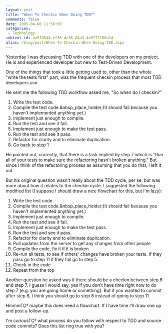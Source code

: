 ```yaml
---
layout: post
title: "When To Checkin When Doing TDD?"
comments: false
date: 2005-04-08 11:50:00
categories:
 - Technology
subtext-id: aa51b544-ef38-4c36-84a3-4e5272188a24
alias: /blog/post/When-To-Checkin-When-Doing-TDD.aspx
---
```



Yesterday I was discussing TDD with one of the developers on my project. He is and experienced developer but new to Test-Driven Development.

One of the things that took a little getting used to, other than the whole "write the tests first" part, was the frequent checkin process that most TDD developers use.

He sent me the following TDD workflow asked me, "So when do I checkin?"

  1. Write the test code.
  2. Compile the test code.&nbsp_place_holder;(It should fail because you haven't implemented anything yet.)
  3. Implement just enough to compile.
  4. Run the test and see it fail.
  5. Implement just enough to make the test pass.
  6. Run the test and see it pass.
  7. Refactor for clarity and to eliminate duplication.
  8. Go back to step 1

He pointed out, correctly, that there is a task implied by step 7 which is "Run all of your tests to make sure the refactoring hasn't broken anything." But since I think of the refactoring process as assuming that you do that, I left it out.

But his original question wasn't really about the TDD cycle, per se, but was more about how it relates to the checkin cycle. I suggested the following modified list (I suppose I should draw a nice flowchart for this, but I'm lazy):

  1. Write the test code.
  2. Compile the test code.&nbsp_place_holder;(It should fail because you haven't implemented anything yet.)
  3. Implement just enough to compile.
  4. Run the test and see it fail.
  5. Implement just enough to make the test pass.
  6. Run the test and see it pass.
  7. Refactor for clarity and to eliminate duplication.
  8. Pull updates from the server to get any changes from other people
  9. Compile the code, fix it if it is broken
  10. Re-run all tests, to see if others' changes have broken your tests. If they pass go to step 11 if they fail go to step 5.
  11. Check in the code
  12. Repeat from the top

Another question he asked was if there should be a checkin between step 6 and step 7. I guess I would say, yes if you don't have time right now to do step 7 (e.g. you are going home or something). But if you wanted to commit after step 6, I think you should go to step 8 instead of going to step 11.

HmmmΓÇª maybe this does need a flowchart. If I have time I'll draw one up and post a follow-up.

I'm curiousΓÇª what process do you follow with respect to TDD and source code commits? Does this list ring true with you?
